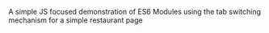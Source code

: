 A simple JS focused demonstration of ES6 Modules using the tab switching mechanism for a simple restaurant page
